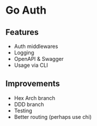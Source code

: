 # Go Auth

## Features

- Auth middlewares
- Logging
- OpenAPI & Swagger
- Usage via CLI

## Improvements

- Hex Arch branch
- DDD branch
- Testing
- Better routing (perhaps use chi)
